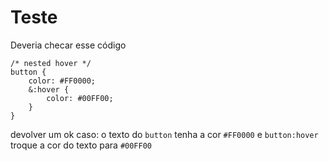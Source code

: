 # Teste

Deveria checar esse código
```
/* nested hover */
button {
    color: #FF0000;
    &:hover {
        color: #00FF00;
    }
}
```
devolver um ok caso: o texto do `button` tenha a cor `#FF0000` e `button:hover` troque a cor do texto para `#00FF00` 
